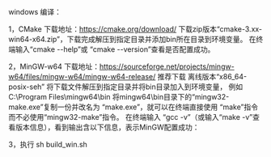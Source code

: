 
windows 编译：

1，CMake
下载地址：https://cmake.org/download/
下载zip版本“cmake-3.xx-win64-x64.zip”，下载完成解压到指定目录并添加bin所在目录到环境变量。
在终端输入“cmake --help”或 “cmake --version”查看是否配置成功。

2，MinGW-w64
下载地址：https://sourceforge.net/projects/mingw-w64/files/mingw-w64/mingw-w64-release/
推荐下载 离线版本“x86_64-posix-seh”
将下载文件解压到指定目录并将bin目录加入到环境变量， 例如C:\Program Files\mingw64\bin
将mingw64\bin目录下的“mingw32-make.exe”复制一份并改名为 “make.exe”，就可以在终端直接使用 “make”指令而不必使用“mingw32-make”指令。
在终端输入 “gcc -v”（或输入“make -v”查看版本信息），看到输出含以下信息，表示MinGW配置成功：

3，执行 sh build_win.sh
